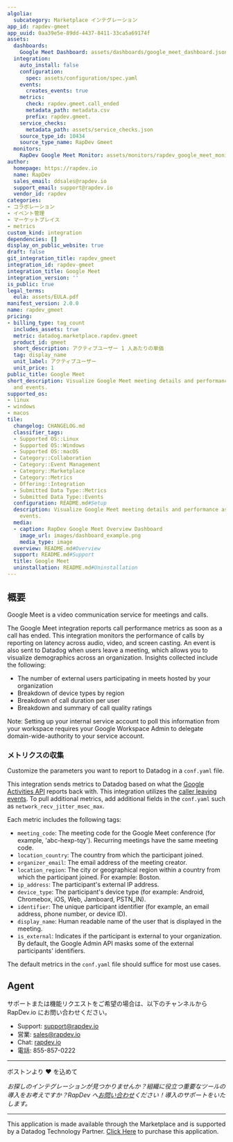 ```yaml
---
algolia:
  subcategory: Marketplace インテグレーション
app_id: rapdev-gmeet
app_uuid: 0aa39e5e-89dd-4437-8411-33ca5a69174f
assets:
  dashboards:
    Google Meet Dashboard: assets/dashboards/google_meet_dashboard.json
  integration:
    auto_install: false
    configuration:
      spec: assets/configuration/spec.yaml
    events:
      creates_events: true
    metrics:
      check: rapdev.gmeet.call_ended
      metadata_path: metadata.csv
      prefix: rapdev.gmeet.
    service_checks:
      metadata_path: assets/service_checks.json
    source_type_id: 10434
    source_type_name: RapDev Gmeet
  monitors:
    RapDev Google Meet Monitor: assets/monitors/rapdev_google_meet_monitor.json
author:
  homepage: https://rapdev.io
  name: RapDev
  sales_email: ddsales@rapdev.io
  support_email: support@rapdev.io
  vendor_id: rapdev
categories:
- コラボレーション
- イベント管理
- マーケットプレイス
- metrics
custom_kind: integration
dependencies: []
display_on_public_website: true
draft: false
git_integration_title: rapdev_gmeet
integration_id: rapdev-gmeet
integration_title: Google Meet
integration_version: ''
is_public: true
legal_terms:
  eula: assets/EULA.pdf
manifest_version: 2.0.0
name: rapdev_gmeet
pricing:
- billing_type: tag_count
  includes_assets: true
  metric: datadog.marketplace.rapdev.gmeet
  product_id: gmeet
  short_description: アクティブユーザー 1 人あたりの単価
  tag: display_name
  unit_label: アクティブユーザー
  unit_price: 1
public_title: Google Meet
short_description: Visualize Google Meet meeting details and performance as metrics
  and events.
supported_os:
- linux
- windows
- macos
tile:
  changelog: CHANGELOG.md
  classifier_tags:
  - Supported OS::Linux
  - Supported OS::Windows
  - Supported OS::macOS
  - Category::Collaboration
  - Category::Event Management
  - Category::Marketplace
  - Category::Metrics
  - Offering::Integration
  - Submitted Data Type::Metrics
  - Submitted Data Type::Events
  configuration: README.md#Setup
  description: Visualize Google Meet meeting details and performance as metrics and
    events.
  media:
  - caption: RapDev Google Meet Overview Dashboard
    image_url: images/dashboard_example.png
    media_type: image
  overview: README.md#Overview
  support: README.md#Support
  title: Google Meet
  uninstallation: README.md#Uninstallation
---
```


<!--  SOURCED FROM https://github.com/DataDog/marketplace -->


## 概要
Google Meet is a video communication service for meetings and calls.

The Google Meet integration reports call performance metrics as soon as a call has ended. This integration monitors the performance of calls by reporting on latency across audio, video, and screen casting. An event is also sent to Datadog when users leave a meeting, which allows you to visualize demographics across an organization.
Insights collected include the following:
- The number of external users participating in meets hosted by your organization
- Breakdown of device types by region
- Breakdown of call duration per user
- Breakdown and summary of call quality ratings

Note: Setting up your internal service account to poll this information from your workspace requires your Google Workspace Admin to delegate domain-wide-authority to your service account.

### メトリクスの収集

Customize the parameters you want to report to Datadog in a `conf.yaml` file.

This integration sends metrics to Datadog based on what the [Google Activities API][2] reports back with. This integration utilizes the [caller leaving events][3]. 
To pull additional metrics, add additional fields in the `conf.yaml` such as `network_recv_jitter_msec_max`.

Each metric includes the following tags:
  - `meeting_code`: The meeting code for the Google Meet conference (for example, 'abc-hexp-tqy'). Recurring meetings have the same meeting code.
  - `location_country`: The country from which the participant joined.
  - `organizer_email`: The email address of the meeting creator.
  - `location_region`: The city or geographical region within a country from which the participant joined. For example: Boston.
  - `ip_address`: The participant's external IP address.
  - `device_type`: The participant's device type (for example: Android, Chromebox, iOS, Web, Jamboard, PSTN_IN).
  - `identifier`: The unique participant identifier (for example, an email address, phone number, or device ID).
  - `display_name`: Human readable name of the user that is displayed in the meeting.
  - `is_external`: Indicates if the participant is external to your organization. By default, the Google Admin API masks some of the external participants' identifiers.

The default metrics in the `conf.yaml` file should suffice for most use cases.

## Agent
サポートまたは機能リクエストをご希望の場合は、以下のチャンネルから RapDev.io にお問い合わせください。

- Support: [support@rapdev.io][9]
- 営業: [sales@rapdev.io][1]
- Chat: [rapdev.io][10]
- 電話: 855-857-0222
---
ボストンより ❤️ を込めて

*お探しのインテグレーションが見つかりませんか？組織に役立つ重要なツールの導入をお考えですか？RapDev へ[お問い合わせ](mailto:support@rapdev.io)ください！導入のサポートをいたします。*

[1]: mailto:sales@rapdev.io
[2]: https://developers.google.com/admin-sdk/reports/v1/appendix/activity/meet
[3]: https://developers.google.com/admin-sdk/reports/v1/appendix/activity/meet#call_ended
[4]: https://console.cloud.google.com/projectcreate
[5]: https://console.cloud.google.com/apis/library/admin.googleapis.com
[6]: https://console.cloud.google.com/iam-admin/serviceaccounts/create
[7]: https://developers.google.com/identity/protocols/oauth2/service-account#delegatingauthority
[8]: /ja/agent/guide/agent-commands/?tab=agentv6v7#restart-the-agent
[9]: mailto:support@rapdev.io
[10]: https://www.rapdev.io/#Get-in-touch

---
This application is made available through the Marketplace and is supported by a Datadog Technology Partner. <a href="https://app.datadoghq.com/marketplace/app/rapdev-gmeet" target="_blank">Click Here</a> to purchase this application.